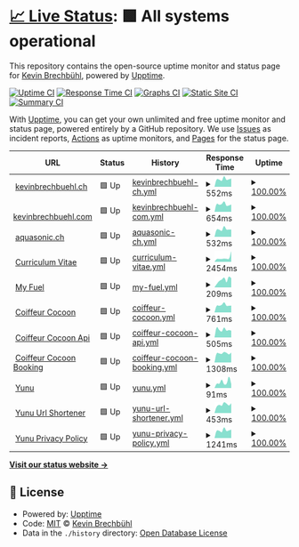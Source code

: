# [📈 Live Status](https://kevinbrechbuehl.github.io/upptime): <!--live status--> **🟩 All systems operational**

This repository contains the open-source uptime monitor and status page for [Kevin Brechbühl](https://kevinbrechbuehl.com), powered by [Upptime](https://github.com/upptime/upptime).

[![Uptime CI](https://github.com/kevinbrechbuehl/upptime/workflows/Uptime%20CI/badge.svg)](https://github.com/kevinbrechbuehl/upptime/actions?query=workflow%3A%22Uptime+CI%22)
[![Response Time CI](https://github.com/kevinbrechbuehl/upptime/workflows/Response%20Time%20CI/badge.svg)](https://github.com/kevinbrechbuehl/upptime/actions?query=workflow%3A%22Response+Time+CI%22)
[![Graphs CI](https://github.com/kevinbrechbuehl/upptime/workflows/Graphs%20CI/badge.svg)](https://github.com/kevinbrechbuehl/upptime/actions?query=workflow%3A%22Graphs+CI%22)
[![Static Site CI](https://github.com/kevinbrechbuehl/upptime/workflows/Static%20Site%20CI/badge.svg)](https://github.com/kevinbrechbuehl/upptime/actions?query=workflow%3A%22Static+Site+CI%22)
[![Summary CI](https://github.com/kevinbrechbuehl/upptime/workflows/Summary%20CI/badge.svg)](https://github.com/kevinbrechbuehl/upptime/actions?query=workflow%3A%22Summary+CI%22)

With [Upptime](https://upptime.js.org), you can get your own unlimited and free uptime monitor and status page, powered entirely by a GitHub repository. We use [Issues](https://github.com/kevinbrechbuehl/upptime/issues) as incident reports, [Actions](https://github.com/kevinbrechbuehl/upptime/actions) as uptime monitors, and [Pages](https://kevinbrechbuehl.github.io/upptime) for the status page.

<!--start: status pages-->
<!-- This summary is generated by Upptime (https://github.com/upptime/upptime) -->
<!-- Do not edit this manually, your changes will be overwritten -->
<!-- prettier-ignore -->
| URL | Status | History | Response Time | Uptime |
| --- | ------ | ------- | ------------- | ------ |
| <img alt="" src="https://icons.duckduckgo.com/ip3/kevinbrechbuehl.ch.ico" height="13"> [kevinbrechbuehl.ch](https://kevinbrechbuehl.ch) | 🟩 Up | [kevinbrechbuehl-ch.yml](https://github.com/kevinbrechbuehl/upptime/commits/HEAD/history/kevinbrechbuehl-ch.yml) | <details><summary><img alt="Response time graph" src="./graphs/kevinbrechbuehl-ch/response-time-week.png" height="20"> 552ms</summary><br><a href="https://kevinbrechbuehl.github.io/upptime/history/kevinbrechbuehl-ch"><img alt="Response time 604" src="https://img.shields.io/endpoint?url=https%3A%2F%2Fraw.githubusercontent.com%2Fkevinbrechbuehl%2Fupptime%2FHEAD%2Fapi%2Fkevinbrechbuehl-ch%2Fresponse-time.json"></a><br><a href="https://kevinbrechbuehl.github.io/upptime/history/kevinbrechbuehl-ch"><img alt="24-hour response time 610" src="https://img.shields.io/endpoint?url=https%3A%2F%2Fraw.githubusercontent.com%2Fkevinbrechbuehl%2Fupptime%2FHEAD%2Fapi%2Fkevinbrechbuehl-ch%2Fresponse-time-day.json"></a><br><a href="https://kevinbrechbuehl.github.io/upptime/history/kevinbrechbuehl-ch"><img alt="7-day response time 552" src="https://img.shields.io/endpoint?url=https%3A%2F%2Fraw.githubusercontent.com%2Fkevinbrechbuehl%2Fupptime%2FHEAD%2Fapi%2Fkevinbrechbuehl-ch%2Fresponse-time-week.json"></a><br><a href="https://kevinbrechbuehl.github.io/upptime/history/kevinbrechbuehl-ch"><img alt="30-day response time 544" src="https://img.shields.io/endpoint?url=https%3A%2F%2Fraw.githubusercontent.com%2Fkevinbrechbuehl%2Fupptime%2FHEAD%2Fapi%2Fkevinbrechbuehl-ch%2Fresponse-time-month.json"></a><br><a href="https://kevinbrechbuehl.github.io/upptime/history/kevinbrechbuehl-ch"><img alt="1-year response time 585" src="https://img.shields.io/endpoint?url=https%3A%2F%2Fraw.githubusercontent.com%2Fkevinbrechbuehl%2Fupptime%2FHEAD%2Fapi%2Fkevinbrechbuehl-ch%2Fresponse-time-year.json"></a></details> | <details><summary><a href="https://kevinbrechbuehl.github.io/upptime/history/kevinbrechbuehl-ch">100.00%</a></summary><a href="https://kevinbrechbuehl.github.io/upptime/history/kevinbrechbuehl-ch"><img alt="All-time uptime 99.93%" src="https://img.shields.io/endpoint?url=https%3A%2F%2Fraw.githubusercontent.com%2Fkevinbrechbuehl%2Fupptime%2FHEAD%2Fapi%2Fkevinbrechbuehl-ch%2Fuptime.json"></a><br><a href="https://kevinbrechbuehl.github.io/upptime/history/kevinbrechbuehl-ch"><img alt="24-hour uptime 100.00%" src="https://img.shields.io/endpoint?url=https%3A%2F%2Fraw.githubusercontent.com%2Fkevinbrechbuehl%2Fupptime%2FHEAD%2Fapi%2Fkevinbrechbuehl-ch%2Fuptime-day.json"></a><br><a href="https://kevinbrechbuehl.github.io/upptime/history/kevinbrechbuehl-ch"><img alt="7-day uptime 100.00%" src="https://img.shields.io/endpoint?url=https%3A%2F%2Fraw.githubusercontent.com%2Fkevinbrechbuehl%2Fupptime%2FHEAD%2Fapi%2Fkevinbrechbuehl-ch%2Fuptime-week.json"></a><br><a href="https://kevinbrechbuehl.github.io/upptime/history/kevinbrechbuehl-ch"><img alt="30-day uptime 100.00%" src="https://img.shields.io/endpoint?url=https%3A%2F%2Fraw.githubusercontent.com%2Fkevinbrechbuehl%2Fupptime%2FHEAD%2Fapi%2Fkevinbrechbuehl-ch%2Fuptime-month.json"></a><br><a href="https://kevinbrechbuehl.github.io/upptime/history/kevinbrechbuehl-ch"><img alt="1-year uptime 99.97%" src="https://img.shields.io/endpoint?url=https%3A%2F%2Fraw.githubusercontent.com%2Fkevinbrechbuehl%2Fupptime%2FHEAD%2Fapi%2Fkevinbrechbuehl-ch%2Fuptime-year.json"></a></details>
| <img alt="" src="https://icons.duckduckgo.com/ip3/kevinbrechbuehl.com.ico" height="13"> [kevinbrechbuehl.com](https://kevinbrechbuehl.com) | 🟩 Up | [kevinbrechbuehl-com.yml](https://github.com/kevinbrechbuehl/upptime/commits/HEAD/history/kevinbrechbuehl-com.yml) | <details><summary><img alt="Response time graph" src="./graphs/kevinbrechbuehl-com/response-time-week.png" height="20"> 654ms</summary><br><a href="https://kevinbrechbuehl.github.io/upptime/history/kevinbrechbuehl-com"><img alt="Response time 626" src="https://img.shields.io/endpoint?url=https%3A%2F%2Fraw.githubusercontent.com%2Fkevinbrechbuehl%2Fupptime%2FHEAD%2Fapi%2Fkevinbrechbuehl-com%2Fresponse-time.json"></a><br><a href="https://kevinbrechbuehl.github.io/upptime/history/kevinbrechbuehl-com"><img alt="24-hour response time 630" src="https://img.shields.io/endpoint?url=https%3A%2F%2Fraw.githubusercontent.com%2Fkevinbrechbuehl%2Fupptime%2FHEAD%2Fapi%2Fkevinbrechbuehl-com%2Fresponse-time-day.json"></a><br><a href="https://kevinbrechbuehl.github.io/upptime/history/kevinbrechbuehl-com"><img alt="7-day response time 654" src="https://img.shields.io/endpoint?url=https%3A%2F%2Fraw.githubusercontent.com%2Fkevinbrechbuehl%2Fupptime%2FHEAD%2Fapi%2Fkevinbrechbuehl-com%2Fresponse-time-week.json"></a><br><a href="https://kevinbrechbuehl.github.io/upptime/history/kevinbrechbuehl-com"><img alt="30-day response time 658" src="https://img.shields.io/endpoint?url=https%3A%2F%2Fraw.githubusercontent.com%2Fkevinbrechbuehl%2Fupptime%2FHEAD%2Fapi%2Fkevinbrechbuehl-com%2Fresponse-time-month.json"></a><br><a href="https://kevinbrechbuehl.github.io/upptime/history/kevinbrechbuehl-com"><img alt="1-year response time 625" src="https://img.shields.io/endpoint?url=https%3A%2F%2Fraw.githubusercontent.com%2Fkevinbrechbuehl%2Fupptime%2FHEAD%2Fapi%2Fkevinbrechbuehl-com%2Fresponse-time-year.json"></a></details> | <details><summary><a href="https://kevinbrechbuehl.github.io/upptime/history/kevinbrechbuehl-com">100.00%</a></summary><a href="https://kevinbrechbuehl.github.io/upptime/history/kevinbrechbuehl-com"><img alt="All-time uptime 99.93%" src="https://img.shields.io/endpoint?url=https%3A%2F%2Fraw.githubusercontent.com%2Fkevinbrechbuehl%2Fupptime%2FHEAD%2Fapi%2Fkevinbrechbuehl-com%2Fuptime.json"></a><br><a href="https://kevinbrechbuehl.github.io/upptime/history/kevinbrechbuehl-com"><img alt="24-hour uptime 100.00%" src="https://img.shields.io/endpoint?url=https%3A%2F%2Fraw.githubusercontent.com%2Fkevinbrechbuehl%2Fupptime%2FHEAD%2Fapi%2Fkevinbrechbuehl-com%2Fuptime-day.json"></a><br><a href="https://kevinbrechbuehl.github.io/upptime/history/kevinbrechbuehl-com"><img alt="7-day uptime 100.00%" src="https://img.shields.io/endpoint?url=https%3A%2F%2Fraw.githubusercontent.com%2Fkevinbrechbuehl%2Fupptime%2FHEAD%2Fapi%2Fkevinbrechbuehl-com%2Fuptime-week.json"></a><br><a href="https://kevinbrechbuehl.github.io/upptime/history/kevinbrechbuehl-com"><img alt="30-day uptime 100.00%" src="https://img.shields.io/endpoint?url=https%3A%2F%2Fraw.githubusercontent.com%2Fkevinbrechbuehl%2Fupptime%2FHEAD%2Fapi%2Fkevinbrechbuehl-com%2Fuptime-month.json"></a><br><a href="https://kevinbrechbuehl.github.io/upptime/history/kevinbrechbuehl-com"><img alt="1-year uptime 99.97%" src="https://img.shields.io/endpoint?url=https%3A%2F%2Fraw.githubusercontent.com%2Fkevinbrechbuehl%2Fupptime%2FHEAD%2Fapi%2Fkevinbrechbuehl-com%2Fuptime-year.json"></a></details>
| <img alt="" src="https://icons.duckduckgo.com/ip3/aquasonic.ch.ico" height="13"> [aquasonic.ch](https://aquasonic.ch) | 🟩 Up | [aquasonic-ch.yml](https://github.com/kevinbrechbuehl/upptime/commits/HEAD/history/aquasonic-ch.yml) | <details><summary><img alt="Response time graph" src="./graphs/aquasonic-ch/response-time-week.png" height="20"> 532ms</summary><br><a href="https://kevinbrechbuehl.github.io/upptime/history/aquasonic-ch"><img alt="Response time 563" src="https://img.shields.io/endpoint?url=https%3A%2F%2Fraw.githubusercontent.com%2Fkevinbrechbuehl%2Fupptime%2FHEAD%2Fapi%2Faquasonic-ch%2Fresponse-time.json"></a><br><a href="https://kevinbrechbuehl.github.io/upptime/history/aquasonic-ch"><img alt="24-hour response time 514" src="https://img.shields.io/endpoint?url=https%3A%2F%2Fraw.githubusercontent.com%2Fkevinbrechbuehl%2Fupptime%2FHEAD%2Fapi%2Faquasonic-ch%2Fresponse-time-day.json"></a><br><a href="https://kevinbrechbuehl.github.io/upptime/history/aquasonic-ch"><img alt="7-day response time 532" src="https://img.shields.io/endpoint?url=https%3A%2F%2Fraw.githubusercontent.com%2Fkevinbrechbuehl%2Fupptime%2FHEAD%2Fapi%2Faquasonic-ch%2Fresponse-time-week.json"></a><br><a href="https://kevinbrechbuehl.github.io/upptime/history/aquasonic-ch"><img alt="30-day response time 554" src="https://img.shields.io/endpoint?url=https%3A%2F%2Fraw.githubusercontent.com%2Fkevinbrechbuehl%2Fupptime%2FHEAD%2Fapi%2Faquasonic-ch%2Fresponse-time-month.json"></a><br><a href="https://kevinbrechbuehl.github.io/upptime/history/aquasonic-ch"><img alt="1-year response time 563" src="https://img.shields.io/endpoint?url=https%3A%2F%2Fraw.githubusercontent.com%2Fkevinbrechbuehl%2Fupptime%2FHEAD%2Fapi%2Faquasonic-ch%2Fresponse-time-year.json"></a></details> | <details><summary><a href="https://kevinbrechbuehl.github.io/upptime/history/aquasonic-ch">100.00%</a></summary><a href="https://kevinbrechbuehl.github.io/upptime/history/aquasonic-ch"><img alt="All-time uptime 99.93%" src="https://img.shields.io/endpoint?url=https%3A%2F%2Fraw.githubusercontent.com%2Fkevinbrechbuehl%2Fupptime%2FHEAD%2Fapi%2Faquasonic-ch%2Fuptime.json"></a><br><a href="https://kevinbrechbuehl.github.io/upptime/history/aquasonic-ch"><img alt="24-hour uptime 100.00%" src="https://img.shields.io/endpoint?url=https%3A%2F%2Fraw.githubusercontent.com%2Fkevinbrechbuehl%2Fupptime%2FHEAD%2Fapi%2Faquasonic-ch%2Fuptime-day.json"></a><br><a href="https://kevinbrechbuehl.github.io/upptime/history/aquasonic-ch"><img alt="7-day uptime 100.00%" src="https://img.shields.io/endpoint?url=https%3A%2F%2Fraw.githubusercontent.com%2Fkevinbrechbuehl%2Fupptime%2FHEAD%2Fapi%2Faquasonic-ch%2Fuptime-week.json"></a><br><a href="https://kevinbrechbuehl.github.io/upptime/history/aquasonic-ch"><img alt="30-day uptime 100.00%" src="https://img.shields.io/endpoint?url=https%3A%2F%2Fraw.githubusercontent.com%2Fkevinbrechbuehl%2Fupptime%2FHEAD%2Fapi%2Faquasonic-ch%2Fuptime-month.json"></a><br><a href="https://kevinbrechbuehl.github.io/upptime/history/aquasonic-ch"><img alt="1-year uptime 99.98%" src="https://img.shields.io/endpoint?url=https%3A%2F%2Fraw.githubusercontent.com%2Fkevinbrechbuehl%2Fupptime%2FHEAD%2Fapi%2Faquasonic-ch%2Fuptime-year.json"></a></details>
| <img alt="" src="https://icons.duckduckgo.com/ip3/cv.kevinbrechbuehl.ch.ico" height="13"> [Curriculum Vitae](https://cv.kevinbrechbuehl.ch) | 🟩 Up | [curriculum-vitae.yml](https://github.com/kevinbrechbuehl/upptime/commits/HEAD/history/curriculum-vitae.yml) | <details><summary><img alt="Response time graph" src="./graphs/curriculum-vitae/response-time-week.png" height="20"> 2454ms</summary><br><a href="https://kevinbrechbuehl.github.io/upptime/history/curriculum-vitae"><img alt="Response time 1247" src="https://img.shields.io/endpoint?url=https%3A%2F%2Fraw.githubusercontent.com%2Fkevinbrechbuehl%2Fupptime%2FHEAD%2Fapi%2Fcurriculum-vitae%2Fresponse-time.json"></a><br><a href="https://kevinbrechbuehl.github.io/upptime/history/curriculum-vitae"><img alt="24-hour response time 1737" src="https://img.shields.io/endpoint?url=https%3A%2F%2Fraw.githubusercontent.com%2Fkevinbrechbuehl%2Fupptime%2FHEAD%2Fapi%2Fcurriculum-vitae%2Fresponse-time-day.json"></a><br><a href="https://kevinbrechbuehl.github.io/upptime/history/curriculum-vitae"><img alt="7-day response time 2454" src="https://img.shields.io/endpoint?url=https%3A%2F%2Fraw.githubusercontent.com%2Fkevinbrechbuehl%2Fupptime%2FHEAD%2Fapi%2Fcurriculum-vitae%2Fresponse-time-week.json"></a><br><a href="https://kevinbrechbuehl.github.io/upptime/history/curriculum-vitae"><img alt="30-day response time 2067" src="https://img.shields.io/endpoint?url=https%3A%2F%2Fraw.githubusercontent.com%2Fkevinbrechbuehl%2Fupptime%2FHEAD%2Fapi%2Fcurriculum-vitae%2Fresponse-time-month.json"></a><br><a href="https://kevinbrechbuehl.github.io/upptime/history/curriculum-vitae"><img alt="1-year response time 1267" src="https://img.shields.io/endpoint?url=https%3A%2F%2Fraw.githubusercontent.com%2Fkevinbrechbuehl%2Fupptime%2FHEAD%2Fapi%2Fcurriculum-vitae%2Fresponse-time-year.json"></a></details> | <details><summary><a href="https://kevinbrechbuehl.github.io/upptime/history/curriculum-vitae">100.00%</a></summary><a href="https://kevinbrechbuehl.github.io/upptime/history/curriculum-vitae"><img alt="All-time uptime 99.99%" src="https://img.shields.io/endpoint?url=https%3A%2F%2Fraw.githubusercontent.com%2Fkevinbrechbuehl%2Fupptime%2FHEAD%2Fapi%2Fcurriculum-vitae%2Fuptime.json"></a><br><a href="https://kevinbrechbuehl.github.io/upptime/history/curriculum-vitae"><img alt="24-hour uptime 100.00%" src="https://img.shields.io/endpoint?url=https%3A%2F%2Fraw.githubusercontent.com%2Fkevinbrechbuehl%2Fupptime%2FHEAD%2Fapi%2Fcurriculum-vitae%2Fuptime-day.json"></a><br><a href="https://kevinbrechbuehl.github.io/upptime/history/curriculum-vitae"><img alt="7-day uptime 100.00%" src="https://img.shields.io/endpoint?url=https%3A%2F%2Fraw.githubusercontent.com%2Fkevinbrechbuehl%2Fupptime%2FHEAD%2Fapi%2Fcurriculum-vitae%2Fuptime-week.json"></a><br><a href="https://kevinbrechbuehl.github.io/upptime/history/curriculum-vitae"><img alt="30-day uptime 100.00%" src="https://img.shields.io/endpoint?url=https%3A%2F%2Fraw.githubusercontent.com%2Fkevinbrechbuehl%2Fupptime%2FHEAD%2Fapi%2Fcurriculum-vitae%2Fuptime-month.json"></a><br><a href="https://kevinbrechbuehl.github.io/upptime/history/curriculum-vitae"><img alt="1-year uptime 100.00%" src="https://img.shields.io/endpoint?url=https%3A%2F%2Fraw.githubusercontent.com%2Fkevinbrechbuehl%2Fupptime%2FHEAD%2Fapi%2Fcurriculum-vitae%2Fuptime-year.json"></a></details>
| <img alt="" src="https://icons.duckduckgo.com/ip3/myfuel.yunu.ch.ico" height="13"> [My Fuel](https://myfuel.yunu.ch) | 🟩 Up | [my-fuel.yml](https://github.com/kevinbrechbuehl/upptime/commits/HEAD/history/my-fuel.yml) | <details><summary><img alt="Response time graph" src="./graphs/my-fuel/response-time-week.png" height="20"> 209ms</summary><br><a href="https://kevinbrechbuehl.github.io/upptime/history/my-fuel"><img alt="Response time 229" src="https://img.shields.io/endpoint?url=https%3A%2F%2Fraw.githubusercontent.com%2Fkevinbrechbuehl%2Fupptime%2FHEAD%2Fapi%2Fmy-fuel%2Fresponse-time.json"></a><br><a href="https://kevinbrechbuehl.github.io/upptime/history/my-fuel"><img alt="24-hour response time 157" src="https://img.shields.io/endpoint?url=https%3A%2F%2Fraw.githubusercontent.com%2Fkevinbrechbuehl%2Fupptime%2FHEAD%2Fapi%2Fmy-fuel%2Fresponse-time-day.json"></a><br><a href="https://kevinbrechbuehl.github.io/upptime/history/my-fuel"><img alt="7-day response time 209" src="https://img.shields.io/endpoint?url=https%3A%2F%2Fraw.githubusercontent.com%2Fkevinbrechbuehl%2Fupptime%2FHEAD%2Fapi%2Fmy-fuel%2Fresponse-time-week.json"></a><br><a href="https://kevinbrechbuehl.github.io/upptime/history/my-fuel"><img alt="30-day response time 207" src="https://img.shields.io/endpoint?url=https%3A%2F%2Fraw.githubusercontent.com%2Fkevinbrechbuehl%2Fupptime%2FHEAD%2Fapi%2Fmy-fuel%2Fresponse-time-month.json"></a><br><a href="https://kevinbrechbuehl.github.io/upptime/history/my-fuel"><img alt="1-year response time 208" src="https://img.shields.io/endpoint?url=https%3A%2F%2Fraw.githubusercontent.com%2Fkevinbrechbuehl%2Fupptime%2FHEAD%2Fapi%2Fmy-fuel%2Fresponse-time-year.json"></a></details> | <details><summary><a href="https://kevinbrechbuehl.github.io/upptime/history/my-fuel">100.00%</a></summary><a href="https://kevinbrechbuehl.github.io/upptime/history/my-fuel"><img alt="All-time uptime 99.96%" src="https://img.shields.io/endpoint?url=https%3A%2F%2Fraw.githubusercontent.com%2Fkevinbrechbuehl%2Fupptime%2FHEAD%2Fapi%2Fmy-fuel%2Fuptime.json"></a><br><a href="https://kevinbrechbuehl.github.io/upptime/history/my-fuel"><img alt="24-hour uptime 100.00%" src="https://img.shields.io/endpoint?url=https%3A%2F%2Fraw.githubusercontent.com%2Fkevinbrechbuehl%2Fupptime%2FHEAD%2Fapi%2Fmy-fuel%2Fuptime-day.json"></a><br><a href="https://kevinbrechbuehl.github.io/upptime/history/my-fuel"><img alt="7-day uptime 100.00%" src="https://img.shields.io/endpoint?url=https%3A%2F%2Fraw.githubusercontent.com%2Fkevinbrechbuehl%2Fupptime%2FHEAD%2Fapi%2Fmy-fuel%2Fuptime-week.json"></a><br><a href="https://kevinbrechbuehl.github.io/upptime/history/my-fuel"><img alt="30-day uptime 100.00%" src="https://img.shields.io/endpoint?url=https%3A%2F%2Fraw.githubusercontent.com%2Fkevinbrechbuehl%2Fupptime%2FHEAD%2Fapi%2Fmy-fuel%2Fuptime-month.json"></a><br><a href="https://kevinbrechbuehl.github.io/upptime/history/my-fuel"><img alt="1-year uptime 100.00%" src="https://img.shields.io/endpoint?url=https%3A%2F%2Fraw.githubusercontent.com%2Fkevinbrechbuehl%2Fupptime%2FHEAD%2Fapi%2Fmy-fuel%2Fuptime-year.json"></a></details>
| <img alt="" src="https://icons.duckduckgo.com/ip3/www.coiffeur-cocoon.ch.ico" height="13"> [Coiffeur Cocoon](https://www.coiffeur-cocoon.ch) | 🟩 Up | [coiffeur-cocoon.yml](https://github.com/kevinbrechbuehl/upptime/commits/HEAD/history/coiffeur-cocoon.yml) | <details><summary><img alt="Response time graph" src="./graphs/coiffeur-cocoon/response-time-week.png" height="20"> 761ms</summary><br><a href="https://kevinbrechbuehl.github.io/upptime/history/coiffeur-cocoon"><img alt="Response time 808" src="https://img.shields.io/endpoint?url=https%3A%2F%2Fraw.githubusercontent.com%2Fkevinbrechbuehl%2Fupptime%2FHEAD%2Fapi%2Fcoiffeur-cocoon%2Fresponse-time.json"></a><br><a href="https://kevinbrechbuehl.github.io/upptime/history/coiffeur-cocoon"><img alt="24-hour response time 619" src="https://img.shields.io/endpoint?url=https%3A%2F%2Fraw.githubusercontent.com%2Fkevinbrechbuehl%2Fupptime%2FHEAD%2Fapi%2Fcoiffeur-cocoon%2Fresponse-time-day.json"></a><br><a href="https://kevinbrechbuehl.github.io/upptime/history/coiffeur-cocoon"><img alt="7-day response time 761" src="https://img.shields.io/endpoint?url=https%3A%2F%2Fraw.githubusercontent.com%2Fkevinbrechbuehl%2Fupptime%2FHEAD%2Fapi%2Fcoiffeur-cocoon%2Fresponse-time-week.json"></a><br><a href="https://kevinbrechbuehl.github.io/upptime/history/coiffeur-cocoon"><img alt="30-day response time 800" src="https://img.shields.io/endpoint?url=https%3A%2F%2Fraw.githubusercontent.com%2Fkevinbrechbuehl%2Fupptime%2FHEAD%2Fapi%2Fcoiffeur-cocoon%2Fresponse-time-month.json"></a><br><a href="https://kevinbrechbuehl.github.io/upptime/history/coiffeur-cocoon"><img alt="1-year response time 803" src="https://img.shields.io/endpoint?url=https%3A%2F%2Fraw.githubusercontent.com%2Fkevinbrechbuehl%2Fupptime%2FHEAD%2Fapi%2Fcoiffeur-cocoon%2Fresponse-time-year.json"></a></details> | <details><summary><a href="https://kevinbrechbuehl.github.io/upptime/history/coiffeur-cocoon">100.00%</a></summary><a href="https://kevinbrechbuehl.github.io/upptime/history/coiffeur-cocoon"><img alt="All-time uptime 99.95%" src="https://img.shields.io/endpoint?url=https%3A%2F%2Fraw.githubusercontent.com%2Fkevinbrechbuehl%2Fupptime%2FHEAD%2Fapi%2Fcoiffeur-cocoon%2Fuptime.json"></a><br><a href="https://kevinbrechbuehl.github.io/upptime/history/coiffeur-cocoon"><img alt="24-hour uptime 100.00%" src="https://img.shields.io/endpoint?url=https%3A%2F%2Fraw.githubusercontent.com%2Fkevinbrechbuehl%2Fupptime%2FHEAD%2Fapi%2Fcoiffeur-cocoon%2Fuptime-day.json"></a><br><a href="https://kevinbrechbuehl.github.io/upptime/history/coiffeur-cocoon"><img alt="7-day uptime 100.00%" src="https://img.shields.io/endpoint?url=https%3A%2F%2Fraw.githubusercontent.com%2Fkevinbrechbuehl%2Fupptime%2FHEAD%2Fapi%2Fcoiffeur-cocoon%2Fuptime-week.json"></a><br><a href="https://kevinbrechbuehl.github.io/upptime/history/coiffeur-cocoon"><img alt="30-day uptime 100.00%" src="https://img.shields.io/endpoint?url=https%3A%2F%2Fraw.githubusercontent.com%2Fkevinbrechbuehl%2Fupptime%2FHEAD%2Fapi%2Fcoiffeur-cocoon%2Fuptime-month.json"></a><br><a href="https://kevinbrechbuehl.github.io/upptime/history/coiffeur-cocoon"><img alt="1-year uptime 99.98%" src="https://img.shields.io/endpoint?url=https%3A%2F%2Fraw.githubusercontent.com%2Fkevinbrechbuehl%2Fupptime%2FHEAD%2Fapi%2Fcoiffeur-cocoon%2Fuptime-year.json"></a></details>
| <img alt="" src="https://www.coiffeur-cocoon.ch/favicon-32x32.png" height="13"> [Coiffeur Cocoon Api](https://api.coiffeur-cocoon.ch) | 🟩 Up | [coiffeur-cocoon-api.yml](https://github.com/kevinbrechbuehl/upptime/commits/HEAD/history/coiffeur-cocoon-api.yml) | <details><summary><img alt="Response time graph" src="./graphs/coiffeur-cocoon-api/response-time-week.png" height="20"> 505ms</summary><br><a href="https://kevinbrechbuehl.github.io/upptime/history/coiffeur-cocoon-api"><img alt="Response time 618" src="https://img.shields.io/endpoint?url=https%3A%2F%2Fraw.githubusercontent.com%2Fkevinbrechbuehl%2Fupptime%2FHEAD%2Fapi%2Fcoiffeur-cocoon-api%2Fresponse-time.json"></a><br><a href="https://kevinbrechbuehl.github.io/upptime/history/coiffeur-cocoon-api"><img alt="24-hour response time 437" src="https://img.shields.io/endpoint?url=https%3A%2F%2Fraw.githubusercontent.com%2Fkevinbrechbuehl%2Fupptime%2FHEAD%2Fapi%2Fcoiffeur-cocoon-api%2Fresponse-time-day.json"></a><br><a href="https://kevinbrechbuehl.github.io/upptime/history/coiffeur-cocoon-api"><img alt="7-day response time 505" src="https://img.shields.io/endpoint?url=https%3A%2F%2Fraw.githubusercontent.com%2Fkevinbrechbuehl%2Fupptime%2FHEAD%2Fapi%2Fcoiffeur-cocoon-api%2Fresponse-time-week.json"></a><br><a href="https://kevinbrechbuehl.github.io/upptime/history/coiffeur-cocoon-api"><img alt="30-day response time 564" src="https://img.shields.io/endpoint?url=https%3A%2F%2Fraw.githubusercontent.com%2Fkevinbrechbuehl%2Fupptime%2FHEAD%2Fapi%2Fcoiffeur-cocoon-api%2Fresponse-time-month.json"></a><br><a href="https://kevinbrechbuehl.github.io/upptime/history/coiffeur-cocoon-api"><img alt="1-year response time 570" src="https://img.shields.io/endpoint?url=https%3A%2F%2Fraw.githubusercontent.com%2Fkevinbrechbuehl%2Fupptime%2FHEAD%2Fapi%2Fcoiffeur-cocoon-api%2Fresponse-time-year.json"></a></details> | <details><summary><a href="https://kevinbrechbuehl.github.io/upptime/history/coiffeur-cocoon-api">100.00%</a></summary><a href="https://kevinbrechbuehl.github.io/upptime/history/coiffeur-cocoon-api"><img alt="All-time uptime 99.96%" src="https://img.shields.io/endpoint?url=https%3A%2F%2Fraw.githubusercontent.com%2Fkevinbrechbuehl%2Fupptime%2FHEAD%2Fapi%2Fcoiffeur-cocoon-api%2Fuptime.json"></a><br><a href="https://kevinbrechbuehl.github.io/upptime/history/coiffeur-cocoon-api"><img alt="24-hour uptime 100.00%" src="https://img.shields.io/endpoint?url=https%3A%2F%2Fraw.githubusercontent.com%2Fkevinbrechbuehl%2Fupptime%2FHEAD%2Fapi%2Fcoiffeur-cocoon-api%2Fuptime-day.json"></a><br><a href="https://kevinbrechbuehl.github.io/upptime/history/coiffeur-cocoon-api"><img alt="7-day uptime 100.00%" src="https://img.shields.io/endpoint?url=https%3A%2F%2Fraw.githubusercontent.com%2Fkevinbrechbuehl%2Fupptime%2FHEAD%2Fapi%2Fcoiffeur-cocoon-api%2Fuptime-week.json"></a><br><a href="https://kevinbrechbuehl.github.io/upptime/history/coiffeur-cocoon-api"><img alt="30-day uptime 100.00%" src="https://img.shields.io/endpoint?url=https%3A%2F%2Fraw.githubusercontent.com%2Fkevinbrechbuehl%2Fupptime%2FHEAD%2Fapi%2Fcoiffeur-cocoon-api%2Fuptime-month.json"></a><br><a href="https://kevinbrechbuehl.github.io/upptime/history/coiffeur-cocoon-api"><img alt="1-year uptime 99.99%" src="https://img.shields.io/endpoint?url=https%3A%2F%2Fraw.githubusercontent.com%2Fkevinbrechbuehl%2Fupptime%2FHEAD%2Fapi%2Fcoiffeur-cocoon-api%2Fuptime-year.json"></a></details>
| <img alt="" src="https://icons.duckduckgo.com/ip3/book.calenso.com.ico" height="13"> [Coiffeur Cocoon Booking](https://book.calenso.com/coiffeur-cocoon) | 🟩 Up | [coiffeur-cocoon-booking.yml](https://github.com/kevinbrechbuehl/upptime/commits/HEAD/history/coiffeur-cocoon-booking.yml) | <details><summary><img alt="Response time graph" src="./graphs/coiffeur-cocoon-booking/response-time-week.png" height="20"> 1308ms</summary><br><a href="https://kevinbrechbuehl.github.io/upptime/history/coiffeur-cocoon-booking"><img alt="Response time 1580" src="https://img.shields.io/endpoint?url=https%3A%2F%2Fraw.githubusercontent.com%2Fkevinbrechbuehl%2Fupptime%2FHEAD%2Fapi%2Fcoiffeur-cocoon-booking%2Fresponse-time.json"></a><br><a href="https://kevinbrechbuehl.github.io/upptime/history/coiffeur-cocoon-booking"><img alt="24-hour response time 1267" src="https://img.shields.io/endpoint?url=https%3A%2F%2Fraw.githubusercontent.com%2Fkevinbrechbuehl%2Fupptime%2FHEAD%2Fapi%2Fcoiffeur-cocoon-booking%2Fresponse-time-day.json"></a><br><a href="https://kevinbrechbuehl.github.io/upptime/history/coiffeur-cocoon-booking"><img alt="7-day response time 1308" src="https://img.shields.io/endpoint?url=https%3A%2F%2Fraw.githubusercontent.com%2Fkevinbrechbuehl%2Fupptime%2FHEAD%2Fapi%2Fcoiffeur-cocoon-booking%2Fresponse-time-week.json"></a><br><a href="https://kevinbrechbuehl.github.io/upptime/history/coiffeur-cocoon-booking"><img alt="30-day response time 1527" src="https://img.shields.io/endpoint?url=https%3A%2F%2Fraw.githubusercontent.com%2Fkevinbrechbuehl%2Fupptime%2FHEAD%2Fapi%2Fcoiffeur-cocoon-booking%2Fresponse-time-month.json"></a><br><a href="https://kevinbrechbuehl.github.io/upptime/history/coiffeur-cocoon-booking"><img alt="1-year response time 1908" src="https://img.shields.io/endpoint?url=https%3A%2F%2Fraw.githubusercontent.com%2Fkevinbrechbuehl%2Fupptime%2FHEAD%2Fapi%2Fcoiffeur-cocoon-booking%2Fresponse-time-year.json"></a></details> | <details><summary><a href="https://kevinbrechbuehl.github.io/upptime/history/coiffeur-cocoon-booking">100.00%</a></summary><a href="https://kevinbrechbuehl.github.io/upptime/history/coiffeur-cocoon-booking"><img alt="All-time uptime 99.98%" src="https://img.shields.io/endpoint?url=https%3A%2F%2Fraw.githubusercontent.com%2Fkevinbrechbuehl%2Fupptime%2FHEAD%2Fapi%2Fcoiffeur-cocoon-booking%2Fuptime.json"></a><br><a href="https://kevinbrechbuehl.github.io/upptime/history/coiffeur-cocoon-booking"><img alt="24-hour uptime 100.00%" src="https://img.shields.io/endpoint?url=https%3A%2F%2Fraw.githubusercontent.com%2Fkevinbrechbuehl%2Fupptime%2FHEAD%2Fapi%2Fcoiffeur-cocoon-booking%2Fuptime-day.json"></a><br><a href="https://kevinbrechbuehl.github.io/upptime/history/coiffeur-cocoon-booking"><img alt="7-day uptime 100.00%" src="https://img.shields.io/endpoint?url=https%3A%2F%2Fraw.githubusercontent.com%2Fkevinbrechbuehl%2Fupptime%2FHEAD%2Fapi%2Fcoiffeur-cocoon-booking%2Fuptime-week.json"></a><br><a href="https://kevinbrechbuehl.github.io/upptime/history/coiffeur-cocoon-booking"><img alt="30-day uptime 100.00%" src="https://img.shields.io/endpoint?url=https%3A%2F%2Fraw.githubusercontent.com%2Fkevinbrechbuehl%2Fupptime%2FHEAD%2Fapi%2Fcoiffeur-cocoon-booking%2Fuptime-month.json"></a><br><a href="https://kevinbrechbuehl.github.io/upptime/history/coiffeur-cocoon-booking"><img alt="1-year uptime 99.99%" src="https://img.shields.io/endpoint?url=https%3A%2F%2Fraw.githubusercontent.com%2Fkevinbrechbuehl%2Fupptime%2FHEAD%2Fapi%2Fcoiffeur-cocoon-booking%2Fuptime-year.json"></a></details>
| <img alt="" src="https://icons.duckduckgo.com/ip3/yunu.ch.ico" height="13"> [Yunu](https://yunu.ch) | 🟩 Up | [yunu.yml](https://github.com/kevinbrechbuehl/upptime/commits/HEAD/history/yunu.yml) | <details><summary><img alt="Response time graph" src="./graphs/yunu/response-time-week.png" height="20"> 91ms</summary><br><a href="https://kevinbrechbuehl.github.io/upptime/history/yunu"><img alt="Response time 96" src="https://img.shields.io/endpoint?url=https%3A%2F%2Fraw.githubusercontent.com%2Fkevinbrechbuehl%2Fupptime%2FHEAD%2Fapi%2Fyunu%2Fresponse-time.json"></a><br><a href="https://kevinbrechbuehl.github.io/upptime/history/yunu"><img alt="24-hour response time 78" src="https://img.shields.io/endpoint?url=https%3A%2F%2Fraw.githubusercontent.com%2Fkevinbrechbuehl%2Fupptime%2FHEAD%2Fapi%2Fyunu%2Fresponse-time-day.json"></a><br><a href="https://kevinbrechbuehl.github.io/upptime/history/yunu"><img alt="7-day response time 91" src="https://img.shields.io/endpoint?url=https%3A%2F%2Fraw.githubusercontent.com%2Fkevinbrechbuehl%2Fupptime%2FHEAD%2Fapi%2Fyunu%2Fresponse-time-week.json"></a><br><a href="https://kevinbrechbuehl.github.io/upptime/history/yunu"><img alt="30-day response time 112" src="https://img.shields.io/endpoint?url=https%3A%2F%2Fraw.githubusercontent.com%2Fkevinbrechbuehl%2Fupptime%2FHEAD%2Fapi%2Fyunu%2Fresponse-time-month.json"></a><br><a href="https://kevinbrechbuehl.github.io/upptime/history/yunu"><img alt="1-year response time 96" src="https://img.shields.io/endpoint?url=https%3A%2F%2Fraw.githubusercontent.com%2Fkevinbrechbuehl%2Fupptime%2FHEAD%2Fapi%2Fyunu%2Fresponse-time-year.json"></a></details> | <details><summary><a href="https://kevinbrechbuehl.github.io/upptime/history/yunu">100.00%</a></summary><a href="https://kevinbrechbuehl.github.io/upptime/history/yunu"><img alt="All-time uptime 100.00%" src="https://img.shields.io/endpoint?url=https%3A%2F%2Fraw.githubusercontent.com%2Fkevinbrechbuehl%2Fupptime%2FHEAD%2Fapi%2Fyunu%2Fuptime.json"></a><br><a href="https://kevinbrechbuehl.github.io/upptime/history/yunu"><img alt="24-hour uptime 100.00%" src="https://img.shields.io/endpoint?url=https%3A%2F%2Fraw.githubusercontent.com%2Fkevinbrechbuehl%2Fupptime%2FHEAD%2Fapi%2Fyunu%2Fuptime-day.json"></a><br><a href="https://kevinbrechbuehl.github.io/upptime/history/yunu"><img alt="7-day uptime 100.00%" src="https://img.shields.io/endpoint?url=https%3A%2F%2Fraw.githubusercontent.com%2Fkevinbrechbuehl%2Fupptime%2FHEAD%2Fapi%2Fyunu%2Fuptime-week.json"></a><br><a href="https://kevinbrechbuehl.github.io/upptime/history/yunu"><img alt="30-day uptime 100.00%" src="https://img.shields.io/endpoint?url=https%3A%2F%2Fraw.githubusercontent.com%2Fkevinbrechbuehl%2Fupptime%2FHEAD%2Fapi%2Fyunu%2Fuptime-month.json"></a><br><a href="https://kevinbrechbuehl.github.io/upptime/history/yunu"><img alt="1-year uptime 100.00%" src="https://img.shields.io/endpoint?url=https%3A%2F%2Fraw.githubusercontent.com%2Fkevinbrechbuehl%2Fupptime%2FHEAD%2Fapi%2Fyunu%2Fuptime-year.json"></a></details>
| <img alt="" src="https://icons.duckduckgo.com/ip3/go.yunu.ch.ico" height="13"> [Yunu Url Shortener](https://go.yunu.ch/home) | 🟩 Up | [yunu-url-shortener.yml](https://github.com/kevinbrechbuehl/upptime/commits/HEAD/history/yunu-url-shortener.yml) | <details><summary><img alt="Response time graph" src="./graphs/yunu-url-shortener/response-time-week.png" height="20"> 453ms</summary><br><a href="https://kevinbrechbuehl.github.io/upptime/history/yunu-url-shortener"><img alt="Response time 472" src="https://img.shields.io/endpoint?url=https%3A%2F%2Fraw.githubusercontent.com%2Fkevinbrechbuehl%2Fupptime%2FHEAD%2Fapi%2Fyunu-url-shortener%2Fresponse-time.json"></a><br><a href="https://kevinbrechbuehl.github.io/upptime/history/yunu-url-shortener"><img alt="24-hour response time 358" src="https://img.shields.io/endpoint?url=https%3A%2F%2Fraw.githubusercontent.com%2Fkevinbrechbuehl%2Fupptime%2FHEAD%2Fapi%2Fyunu-url-shortener%2Fresponse-time-day.json"></a><br><a href="https://kevinbrechbuehl.github.io/upptime/history/yunu-url-shortener"><img alt="7-day response time 453" src="https://img.shields.io/endpoint?url=https%3A%2F%2Fraw.githubusercontent.com%2Fkevinbrechbuehl%2Fupptime%2FHEAD%2Fapi%2Fyunu-url-shortener%2Fresponse-time-week.json"></a><br><a href="https://kevinbrechbuehl.github.io/upptime/history/yunu-url-shortener"><img alt="30-day response time 477" src="https://img.shields.io/endpoint?url=https%3A%2F%2Fraw.githubusercontent.com%2Fkevinbrechbuehl%2Fupptime%2FHEAD%2Fapi%2Fyunu-url-shortener%2Fresponse-time-month.json"></a><br><a href="https://kevinbrechbuehl.github.io/upptime/history/yunu-url-shortener"><img alt="1-year response time 472" src="https://img.shields.io/endpoint?url=https%3A%2F%2Fraw.githubusercontent.com%2Fkevinbrechbuehl%2Fupptime%2FHEAD%2Fapi%2Fyunu-url-shortener%2Fresponse-time-year.json"></a></details> | <details><summary><a href="https://kevinbrechbuehl.github.io/upptime/history/yunu-url-shortener">100.00%</a></summary><a href="https://kevinbrechbuehl.github.io/upptime/history/yunu-url-shortener"><img alt="All-time uptime 99.99%" src="https://img.shields.io/endpoint?url=https%3A%2F%2Fraw.githubusercontent.com%2Fkevinbrechbuehl%2Fupptime%2FHEAD%2Fapi%2Fyunu-url-shortener%2Fuptime.json"></a><br><a href="https://kevinbrechbuehl.github.io/upptime/history/yunu-url-shortener"><img alt="24-hour uptime 100.00%" src="https://img.shields.io/endpoint?url=https%3A%2F%2Fraw.githubusercontent.com%2Fkevinbrechbuehl%2Fupptime%2FHEAD%2Fapi%2Fyunu-url-shortener%2Fuptime-day.json"></a><br><a href="https://kevinbrechbuehl.github.io/upptime/history/yunu-url-shortener"><img alt="7-day uptime 100.00%" src="https://img.shields.io/endpoint?url=https%3A%2F%2Fraw.githubusercontent.com%2Fkevinbrechbuehl%2Fupptime%2FHEAD%2Fapi%2Fyunu-url-shortener%2Fuptime-week.json"></a><br><a href="https://kevinbrechbuehl.github.io/upptime/history/yunu-url-shortener"><img alt="30-day uptime 100.00%" src="https://img.shields.io/endpoint?url=https%3A%2F%2Fraw.githubusercontent.com%2Fkevinbrechbuehl%2Fupptime%2FHEAD%2Fapi%2Fyunu-url-shortener%2Fuptime-month.json"></a><br><a href="https://kevinbrechbuehl.github.io/upptime/history/yunu-url-shortener"><img alt="1-year uptime 99.99%" src="https://img.shields.io/endpoint?url=https%3A%2F%2Fraw.githubusercontent.com%2Fkevinbrechbuehl%2Fupptime%2FHEAD%2Fapi%2Fyunu-url-shortener%2Fuptime-year.json"></a></details>
| <img alt="" src="https://icons.duckduckgo.com/ip3/www.privacybee.ch.ico" height="13"> [Yunu Privacy Policy](https://www.privacybee.ch/v/clrcgci7i001gwm303kpeul4z?lang=de) | 🟩 Up | [yunu-privacy-policy.yml](https://github.com/kevinbrechbuehl/upptime/commits/HEAD/history/yunu-privacy-policy.yml) | <details><summary><img alt="Response time graph" src="./graphs/yunu-privacy-policy/response-time-week.png" height="20"> 1241ms</summary><br><a href="https://kevinbrechbuehl.github.io/upptime/history/yunu-privacy-policy"><img alt="Response time 1094" src="https://img.shields.io/endpoint?url=https%3A%2F%2Fraw.githubusercontent.com%2Fkevinbrechbuehl%2Fupptime%2FHEAD%2Fapi%2Fyunu-privacy-policy%2Fresponse-time.json"></a><br><a href="https://kevinbrechbuehl.github.io/upptime/history/yunu-privacy-policy"><img alt="24-hour response time 1259" src="https://img.shields.io/endpoint?url=https%3A%2F%2Fraw.githubusercontent.com%2Fkevinbrechbuehl%2Fupptime%2FHEAD%2Fapi%2Fyunu-privacy-policy%2Fresponse-time-day.json"></a><br><a href="https://kevinbrechbuehl.github.io/upptime/history/yunu-privacy-policy"><img alt="7-day response time 1241" src="https://img.shields.io/endpoint?url=https%3A%2F%2Fraw.githubusercontent.com%2Fkevinbrechbuehl%2Fupptime%2FHEAD%2Fapi%2Fyunu-privacy-policy%2Fresponse-time-week.json"></a><br><a href="https://kevinbrechbuehl.github.io/upptime/history/yunu-privacy-policy"><img alt="30-day response time 1299" src="https://img.shields.io/endpoint?url=https%3A%2F%2Fraw.githubusercontent.com%2Fkevinbrechbuehl%2Fupptime%2FHEAD%2Fapi%2Fyunu-privacy-policy%2Fresponse-time-month.json"></a><br><a href="https://kevinbrechbuehl.github.io/upptime/history/yunu-privacy-policy"><img alt="1-year response time 1094" src="https://img.shields.io/endpoint?url=https%3A%2F%2Fraw.githubusercontent.com%2Fkevinbrechbuehl%2Fupptime%2FHEAD%2Fapi%2Fyunu-privacy-policy%2Fresponse-time-year.json"></a></details> | <details><summary><a href="https://kevinbrechbuehl.github.io/upptime/history/yunu-privacy-policy">100.00%</a></summary><a href="https://kevinbrechbuehl.github.io/upptime/history/yunu-privacy-policy"><img alt="All-time uptime 99.99%" src="https://img.shields.io/endpoint?url=https%3A%2F%2Fraw.githubusercontent.com%2Fkevinbrechbuehl%2Fupptime%2FHEAD%2Fapi%2Fyunu-privacy-policy%2Fuptime.json"></a><br><a href="https://kevinbrechbuehl.github.io/upptime/history/yunu-privacy-policy"><img alt="24-hour uptime 100.00%" src="https://img.shields.io/endpoint?url=https%3A%2F%2Fraw.githubusercontent.com%2Fkevinbrechbuehl%2Fupptime%2FHEAD%2Fapi%2Fyunu-privacy-policy%2Fuptime-day.json"></a><br><a href="https://kevinbrechbuehl.github.io/upptime/history/yunu-privacy-policy"><img alt="7-day uptime 100.00%" src="https://img.shields.io/endpoint?url=https%3A%2F%2Fraw.githubusercontent.com%2Fkevinbrechbuehl%2Fupptime%2FHEAD%2Fapi%2Fyunu-privacy-policy%2Fuptime-week.json"></a><br><a href="https://kevinbrechbuehl.github.io/upptime/history/yunu-privacy-policy"><img alt="30-day uptime 100.00%" src="https://img.shields.io/endpoint?url=https%3A%2F%2Fraw.githubusercontent.com%2Fkevinbrechbuehl%2Fupptime%2FHEAD%2Fapi%2Fyunu-privacy-policy%2Fuptime-month.json"></a><br><a href="https://kevinbrechbuehl.github.io/upptime/history/yunu-privacy-policy"><img alt="1-year uptime 99.99%" src="https://img.shields.io/endpoint?url=https%3A%2F%2Fraw.githubusercontent.com%2Fkevinbrechbuehl%2Fupptime%2FHEAD%2Fapi%2Fyunu-privacy-policy%2Fuptime-year.json"></a></details>

<!--end: status pages-->

[**Visit our status website →**](https://kevinbrechbuehl.github.io/upptime)

## 📄 License

- Powered by: [Upptime](https://github.com/upptime/upptime)
- Code: [MIT](./LICENSE) © [Kevin Brechbühl](https://kevinbrechbuehl.com)
- Data in the `./history` directory: [Open Database License](https://opendatacommons.org/licenses/odbl/1-0/)
